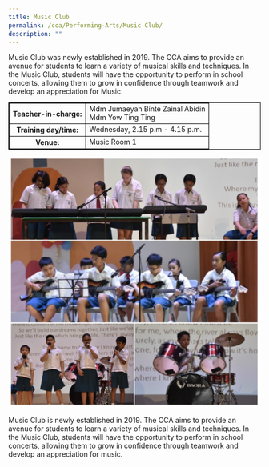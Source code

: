 ```yaml
---
title: Music Club
permalink: /cca/Performing-Arts/Music-Club/
description: ""
---
```

<style>
table {
  border-collapse: collapse;
  border: 1px solid black;
} 

th,td {
  border: 1px solid black;
}
table.c {
  table-layout: auto;
  width: 100%;  
}
	</style>
Music Club was newly established in 2019. The CCA aims to provide an avenue for students to learn a variety of musical skills and techniques. In the Music Club, students will have the opportunity to perform in school concerts, allowing them to grow in confidence through teamwork and develop an appreciation for Music.
<br>
<table class="c">
  <tbody><tr>
    <th>Teacher-in-charge:</th>
    <td>Mdm Jumaeyah Binte Zainal Abidin<br>Mdm Yow Ting Ting</td>
  </tr>
  <tr>
    <th>Training day/time:</th>
    <td>Wednesday, 2.15 p.m - 4.15 p.m.</td>
  </tr>
  <tr>
    <th>Venue:</th>
    <td>Music Room 1</td>
  </tr>
</tbody></table>


![](/images/music2.png)

Music Club is newly established in 2019. The CCA aims to provide an avenue for students to learn a variety of musical skills and techniques. In the Music Club, students will have the opportunity to perform in school concerts, allowing them to grow in confidence through teamwork and develop an appreciation for music.